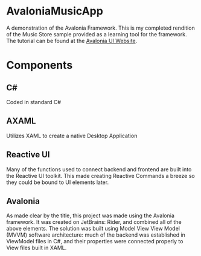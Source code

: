 # AvaloniaMusicApp
A demonstration of the Avalonia Framework. This is my completed rendition of the Music Store sample provided as a learning tool for the framework. The tutorial can be found at the [Avalonia UI Website](https://docs.avaloniaui.net).

# Components
## C#
Coded in standard C#

## AXAML
Utilizes XAML to create a native Desktop Application

## Reactive UI
Many of the functions used to connect backend and frontend are built into the Reactive UI toolkit. This made creating Reactive Commands a breeze so they could be bound to UI elements later.

## Avalonia
As made clear by the title, this project was made using the Avalonia framework. It was created on JetBrains: Rider, and combined all of the above elements. The solution was built using Model View View Model (MVVM) software architecture: much of the backend was established in ViewModel files in C#, and their properties were connected properly to View files built in XAML.
